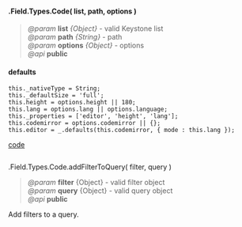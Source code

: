 #### .Field.Types.Code( list, path, options )  
> *@param* **list** _{Object}_  - valid Keystone list   
> *@param* **path** _{String}_  - path   
> *@param* **options** _{Object}_  - options   
> *@api* **public**  

<div class="code-header"> <h4>defaults</h4></div><pre class=" language-javascript"><code class="language-javascript">this._nativeType = String;
this._defaultSize = 'full';
this.height = options.height || 180;
this.lang = options.lang || options.language;
this._properties = ['editor', 'height', 'lang'];
this.codemirror = options.codemirror || {};
this.editor = _.defaults(this.codemirror, { mode : this.lang });</code></pre>
  
<div class="code-header addGitHubLink" data-file="/lib/fieldTypes/code.js"> <a href="#" class="loadCode"> code</a></div><pre class=" language-javascript hideCode api"></pre> 

<span class="subMethod"> .Field.Types.Code.addFilterToQuery( filter, query ) </span>   
> *@param* **filter** {Object} - valid filter object   
> *@param* **query** {Object} - valid query object   
> *@api* **public**    

Add filters to a query.    
<div class="code-header addGitHubLink" data-file="/lib/fieldTypes/code.js#L23-L24">&nbsp; </div><pre class=" language-javascript hideCode api"></pre> 
